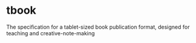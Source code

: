 # tbook
The specification for a tablet-sized book publication format, designed for teaching and creative-note-making
